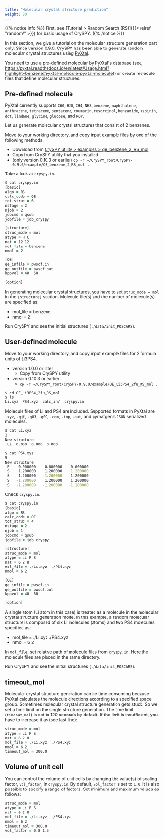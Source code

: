 ```yaml
---
title: "Molecular crystal structure prediction"
weight: 80
---
```


{{% notice info %}}
First, see [Tutorial > Random Search (RS)]({{< relref "random/" >}}) for basic usage of CrySPY.
{{% /notice %}}

In this section, we give a tutorial on the molecular structure generation part only.
Since version 0.9.0, CrySPY has been able to generate random molecular crystal structures using [PyXtal](https://github.com/qzhu2017/PyXtal)<i class="fas fa-external-link-alt"></i>.

You need to use a pre-defined molecular by PyXtal's database (see, https://pyxtal.readthedocs.io/en/latest/Usage.html?highlight=benzene#pyxtal-molecule-pyxtal-molecule)<i class="fas fa-external-link-alt"></i>)
or create molecule files that define molecular structures.


## Pre-defined molecule
PyXtal currently supports `C60`, `H2O`, `CH4`, `NH3`, `benzene`, `naphthalene`, `anthracene`, `tetracene`, `pentacene`, `coumarin`, `resorcinol`, `benzamide`, `aspirin`, `ddt`, `lindane`, `glycine`, `glucose`, and `ROY`.

Let us generate molecular crystal structures that consist of 2 benzenes.

Move to your working directory, and copy input example files by one of the following methods.

- Download from [CrySPY utility > examples > qe_benzene_2_RS_mol](https://github.com/Tomoki-YAMASHITA/CrySPY_utility/tree/master/examples/qe_benzene_2_RS_mol)
- Copy from CrySPY utility that you installed
- (only version 0.10.3 or earlier) `cp -r ~/CrySPY_root/CrySPY-0.9.0/example/QE_benzene_2_RS_mol .`


Take a look at `cryspy.in`.

``` zsh
$ cat cryspy.in
[basic]
algo = RS
calc_code = QE
tot_struc = 6
nstage = 2
njob = 2
jobcmd = qsub
jobfile = job_cryspy

[structure]
struc_mode = mol
atype = H C
nat = 12 12
mol_file = benzene
nmol = 2

[QE]
qe_infile = pwscf.in
qe_outfile = pwscf.out
kppvol = 40  60

[option]

```

In generating molecular crystal structures, you have to set `struc_mode = mol` in the `[structure]` section.
Molecule file(s) and the number of molecule(s) are specified as:

- mol_file = benzene
- nmol = 2

Run CrySPY and see the initial structures (`./data/init_POSCARS`).


## User-defined molecule

Move to your working directory, and copy input example files for 2 formula units of Li3PS4.

- version 1.0.0 or later
  - Copy from CrySPY utility
- version 0.10.3 or earlier
  - `cp -r ~/CrySPY_root/CrySPY-0.9.0/example/QE_Li3PS4_2fu_RS_mol .`

``` zsh
$ cd QE_Li3PS4_2fu_RS_mol
$ ls
Li.xyz  PS4.xyz  calc_in/  cryspy.in
```

Molecule files of Li and PS4 are included. Supported formats in PyXtal are `.xyz`, `.gjf`, `.g03`, `.g09`, `.com`, `.inp`, `.out`, and pymatgen’s `JSON` serialized molecules.

``` zsh
$ cat Li.xyz
1
New structure
 Li  0.000  0.000  0.000
```

``` zsh
$ cat PS4.xyz
5
New structure
 P    0.000000    0.000000    0.000000
 S    1.200000    1.200000   -1.200000
 S    1.200000   -1.200000    1.200000
 S   -1.200000    1.200000    1.200000
 S   -1.200000   -1.200000   -1.200000
```

Check `cryspy.in`.

``` zsh
$ cat cryspy.in
[basic]
algo = RS
calc_code = QE
tot_struc = 4
nstage = 2
njob = 1
jobcmd = qsub
jobfile = job_cryspy

[structure]
struc_mode = mol
atype = Li P S
nat = 6 2 8
mol_file = ./Li.xyz  ./PS4.xyz
nmol = 6 2

[QE]
qe_infile = pwscf.in
qe_outfile = pwscf.out
kppvol = 40  60

[option]

```

A single atom (Li atom in this case)  is treated as a molecule in the molecular crystal structure generation mode.
In this example, a random molecular structure is composed of six Li molecules (atoms) and two PS4 molecules specified as:

- mol_file = ./Li.xyz  ./PS4.xyz
- nmol = 6 2

In `mol_file`, set relative path of molecule files from `cryspy.in`.
Here the molecule files are placed in the same directory.


Run CrySPY and see the initial structures (`./data/init_POSCARS`).


## timeout_mol
Molecular crystal structure generation can be time consuming because PyXtal calculates the molecule directions according to a specified space group.
Sometimes molecular crystal structure generation gets stuck.
So we set a time limit on the single structure generation.
The time limit (`timeout_mol`) is set to 120 seconds by default.
If the limit is insufficient, you have to increase it as (see last line):

``` zsh
struc_mode = mol
atype = Li P S
nat = 6 2 8
mol_file = ./Li.xyz  ./PS4.xyz
nmol = 6 2
timeout_mol = 300.0
```

## Volume of unit cell

You can control the volume of unit cells by changing the value(s) of scaling factor, `vol_factor`, in `cryspy.in`.
By default, `vol_factor` is set to `1.0`.
It is also possible to specify a range of factors.
Set minimum and maximum values as follows:
``` zsh
struc_mode = mol
atype = Li P S
nat = 6 2 8
mol_file = ./Li.xyz  ./PS4.xyz
nmol = 6 2
timeout_mol = 300.0
vol_factor = 0.8 1.5
```

